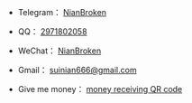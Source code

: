 - Telegram： [NianBroken](https://t.me/Nianbroken)

- QQ： [2971802058](https://qm.qq.com/cgi-bin/qm/qr?k=qC1PE50EbPizyX_9NHsNxQSWawteFoRD)

- WeChat： [NianBroken](https://cdn.jsdelivr.net/gh/NianBroken/NianBroken/WeChat.png)

- Gmail： [suinian666@gmail.com](mailto:suinian666@gmail.com)

- Give me money： [money receiving QR code](https://www.nianbroken.top/money_receiving_QR_code)
